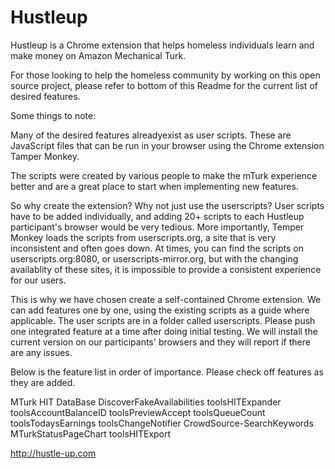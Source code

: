 Hustleup
========

Hustleup is a Chrome extension that helps homeless individuals learn and make money on Amazon Mechanical Turk.

For those looking to help the homeless community by working on this open source project, please refer to bottom of this Readme for the current list of desired features.

Some things to note:

Many of the desired features alreadyexist as user scripts. These are JavaScript files that can be run in your browser using the Chrome extension Tamper Monkey.

The scripts were created by various people to make the mTurk experience better and are a great place to start when implementing new features.

So why create the extension? Why not just use the userscripts? User scripts have to be added individually, and adding 20+ scripts to each Hustleup participant's browser would be very tedious. More importantly, Temper Monkey loads the scripts from userscripts.org, a site that is very inconsistent and often goes down. At times, you can find the scripts on userscripts.org:8080, or userscripts-mirror.org, but with the changing availablity of these sites, it is impossible to provide a consistent experience for our users.

This is why we have chosen create a self-contained Chrome extension. We can add features one by one, using the existing scripts as a guide where applicable. The user scripts are in a folder called userscripts. Please push one integrated feature at a time after doing initial testing. We will install the current version on our participants' browsers and they will report if there are any issues.

Below is the feature list in order of importance.
Please check off features as they are added.

MTurk HIT DataBase
DiscoverFakeAvailabilities
toolsHITExpander
toolsAccountBalanceID
toolsPreviewAccept
toolsQueueCount
toolsTodaysEarnings
toolsChangeNotifier
CrowdSource-SearchKeywords
MTurkStatusPageChart
toolsHITExport

http://hustle-up.com


